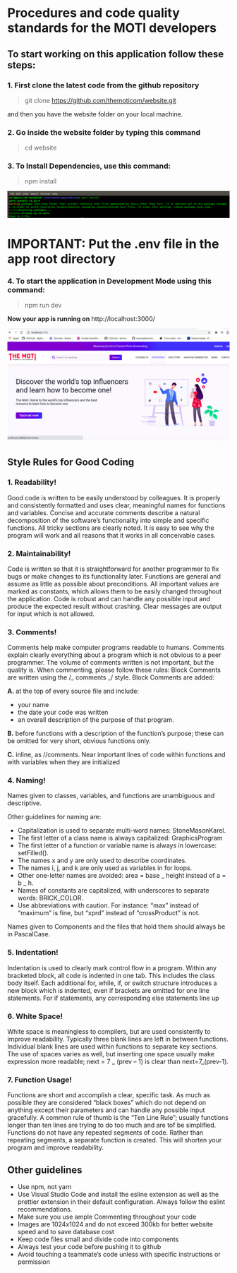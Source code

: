 # Procedures and code quality standards for the MOTI developers

## To start working on this application follow these steps:

### 1. First clone the latest code from the github repository

> git clone https://github.com/themoticom/website.git

and then you have the website folder on your local machine.

### 2. Go inside the website folder by typing this command

> cd website

### 3. To Install Dependencies, use this command:

> npm install

![](Wallpapers/yarnInstall.png)

# IMPORTANT: Put the .env file in the app root directory

### 4. To start the application in Development Mode using this command:

> npm run dev

**Now your app is running on** http://localhost:3000/

![](Wallpapers/local.png)

## Style Rules for Good Coding

### 1. Readability!

Good code is written to be easily understood by colleagues. It is properly and consistently formatted and uses clear, meaningful names for functions and variables. Concise and accurate comments describe a natural decomposition of the software’s functionality into simple and specific functions. All tricky sections are clearly noted. It is easy to see why the program will work and all reasons that it works in all conceivable cases.

### 2. Maintainability!

Code is written so that it is straightforward for another programmer to fix bugs or make changes to its functionality later. Functions are general and assume as little as possible about preconditions. All important values are marked as constants, which allows them to be easily changed throughout the application. Code is robust and can handle any possible input and produce the expected result without crashing. Clear messages are output for input which is not allowed.

### 3. Comments!

Comments help make computer programs readable to humans. Comments explain clearly everything about a program which is not obvious to a peer programmer. The volume of comments written is not important, but the quality is.
When commenting, please follow these rules:
Block Comments are written using the /_ comments _/ style.
Block Comments are added:

**A.** at the top of every source file and include:

- your name
- the date your code was written
- an overall description of the purpose of that program.

**B.** before functions with a description of the function’s purpose; these can be omitted for very short, obvious functions only.

**C.** inline, as //comments. Near important lines of code within functions and with variables when they are initialized

### 4. Naming!

Names given to classes, variables, and functions are unambiguous and descriptive.

Other guidelines for naming are:

- Capitalization is used to separate multi-word names: StoneMasonKarel.
- The first letter of a class name is always capitalized: GraphicsProgram
- The first letter of a function or variable name is always in lowercase: setFilled().
- The names x and y are only used to describe coordinates.
- The names i, j, and k are only used as variables in for loops.
- Other one-letter names are avoided: area = base _ height instead of a = b _ h.
- Names of constants are capitalized, with underscores to separate words: BRICK_COLOR.
- Use abbreviations with caution. For instance: “max” instead of “maximum” is fine, but “xprd” instead of “crossProduct” is not.

Names given to Components and the files that hold them should always be in PascalCase.

### 5. Indentation!

Indentation is used to clearly mark control flow in a program. Within any bracketed block, all code is indented in one tab. This includes the class body itself. Each additional for, while, if, or switch structure introduces a new block which is indented, even if brackets are omitted for one line statements. For if statements, any corresponding else statements line up

### 6. White Space!

White space is meaningless to compilers, but are used consistently to improve readability. Typically three blank lines are left in between functions. Individual blank lines are used within functions to separate key sections. The use of spaces varies as well, but inserting one space usually make expression more readable; next = 7 _ (prev – 1) is clear than next=7_(prev-1).

### 7. Function Usage!

Functions are short and accomplish a clear, specific task. As much as possible they are considered “black boxes” which do not depend on anything except their parameters and can handle any possible input gracefully. A common rule of thumb is the “Ten Line Rule”; usually functions longer than ten lines are trying to do too much and are tof be simplified. Functions do not have any repeated segments of code. Rather than repeating segments, a separate function is created. This will shorten your program and improve readability.

## Other guidelines

- Use npm, not yarn
- Use Visual Studio Code and install the esline extension as well as the prettier extension in their default configuration. Always follow the eslint recommendations.
- Make sure you use ample Commenting throughout your code
- Images are 1024x1024 and do not exceed 300kb for better website speed and to save database cost
- Keep code files small and divide code into components
- Always test your code before pushing it to github
- Avoid touching a teammate’s code unless with specific instructions or permission
